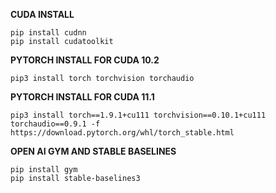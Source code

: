 **CUDA INSTALL**

    pip install cudnn
    pip install cudatoolkit

**PYTORCH INSTALL FOR CUDA 10.2**

    pip3 install torch torchvision torchaudio

**PYTORCH INSTALL FOR CUDA 11.1**

    pip3 install torch==1.9.1+cu111 torchvision==0.10.1+cu111 torchaudio==0.9.1 -f https://download.pytorch.org/whl/torch_stable.html

**OPEN AI GYM AND STABLE BASELINES**

    pip install gym
    pip install stable-baselines3